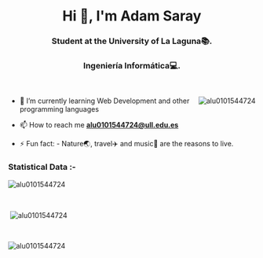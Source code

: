 <h1 align="center">Hi 👋, I'm Adam Saray</h1>
<h3 align="center">Student at the University of La Laguna📚.</h3>
<h3 align="center">Ingeniería Informática💻.</h3>

<br>

<p><img align="right" src="https://github.com/Adam-pw/Adam-pw/blob/main/animation_500_kxa883sd.gif" alt="alu0101544724" /></p>


- 🌱 I’m currently learning Web Development and other programming languages

- 📫 How to reach me **alu0101544724@ull.edu.es**

- ⚡ Fun fact: - Nature🌏, travel✈️ and music🎵 are the reasons to live.

<h3>Statistical Data :-</h3>
<p><img align="center"
    src="https://github-readme-stats.vercel.app/api/top-langs?username=alu0101544724&show_icons=true&locale=en&bg_color=0d1117&text_color=ffffff&layout=compact"
    alt="alu0101544724" 
    bg_color=#808080/></p>

<br>

<p>&nbsp;<img align="center" src="https://github-readme-stats.vercel.app/api?username=adam-pw&show_icons=true&locale=en&bg_color=0d1117&text_color=ffffff&repo=convoychat"
    alt="alu0101544724" /></p>

<br>

<p><img align="center" src="https://github-readme-streak-stats.herokuapp.com/?user=Adam-pw&theme=dark&background=0d1117&date_format=M%20j%5B%2C%20Y%5D" alt="alu0101544724" /></p>
      
